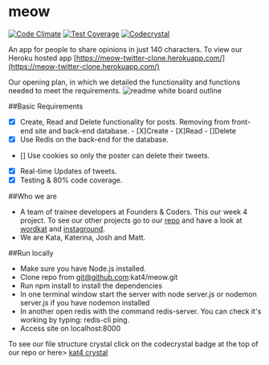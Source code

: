 # meow
[![Code Climate](https://codeclimate.com/github/kat4/meow/badges/gpa.svg)](https://codeclimate.com/github/kat4/meow)
[![Test Coverage](https://codeclimate.com/github/kat4/meow/badges/coverage.svg)](https://codeclimate.com/github/kat4/meow/coverage)
[![Codecrystal](https://img.shields.io/badge/code-crystal-5CB3FF.svg)](http://codecrystal.herokuapp.com/crystalise/kat4/meow/master)

An app for people to share opinions in just 140 characters. To view our Heroku hosted app [https://meow-twitter-clone.herokuapp.com/](https://meow-twitter-clone.herokuapp.com/)

Our opening plan, in which we detailed the functionality and functions needed to meet the requirements.
![readme white board outline](https://files.gitter.im/kat4/fac6d1/k5pM/thumb/IMG_20151009_101637.jpg "readme")

##Basic Requirements
- [X] Create, Read and Delete functionality for posts. Removing from front-end site and back-end database.
      - [X]Create
      - [X]Read
      - []Delete
- [X] Use Redis on the back-end for the database.
- [] Use cookies so only the poster can delete their tweets.
- [X] Real-time Updates of tweets.
- [X] Testing & 80% code coverage.

##Who we are
- A team of trainee developers at Founders & Coders. This our week 4 project. To see our other projects go to our [repo](https://github.com/kat4) and have a look at [wordkat](https://github.com/kat4/wordkat) and [instaground](https://github.com/kat4/instaground).
- We are Kata, Katerina, Josh and Matt.

##Run locally

- Make sure you have Node.js installed.
- Clone repo from git@github.com:kat4/meow.git
- Run npm install to install the dependencies
- In one terminal window start the server with node server.js or nodemon server.js if you have nodemon installed
- In another open redis with the command redis-server. You can check it's working by typing: redis-cli ping.
- Access site on localhost:8000

To see our file structure crystal click on the codecrystal badge at the top of our repo or here> [kat4 crystal](http://codecrystal.herokuapp.com/crystalise/kat4/meow/master)
